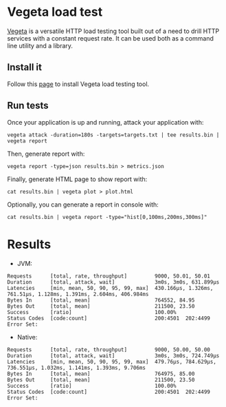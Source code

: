# Vegeta load test

[Vegeta](https://github.com/tsenart/vegeta) is a versatile HTTP load testing tool
built out of a need to drill HTTP services with a constant request rate. It can
be used both as a command line utility and a library.

## Install it

Follow this [page](https://github.com/tsenart/vegeta#install) to install Vegeta
load testing tool.

## Run tests

Once your application is up and running, attack your application with:
```
vegeta attack -duration=180s -targets=targets.txt | tee results.bin | vegeta report
```

Then, generate report with:
```
vegeta report -type=json results.bin > metrics.json
```

Finally, generate HTML page to show report with:
```
cat results.bin | vegeta plot > plot.html
```

Optionally, you can generate a report in console with:
```
cat results.bin | vegeta report -type="hist[0,100ms,200ms,300ms]"
```

# Results

* JVM:
```
Requests      [total, rate, throughput]         9000, 50.01, 50.01
Duration      [total, attack, wait]             3m0s, 3m0s, 631.899µs
Latencies     [min, mean, 50, 90, 95, 99, max]  430.166µs, 1.326ms, 761.51µs, 1.128ms, 1.391ms, 2.604ms, 406.984ms
Bytes In      [total, mean]                     764552, 84.95
Bytes Out     [total, mean]                     211500, 23.50
Success       [ratio]                           100.00%
Status Codes  [code:count]                      200:4501  202:4499  
Error Set:
```

* Native:
```
Requests      [total, rate, throughput]         9000, 50.00, 50.00
Duration      [total, attack, wait]             3m0s, 3m0s, 724.749µs
Latencies     [min, mean, 50, 90, 95, 99, max]  479.76µs, 784.629µs, 736.551µs, 1.032ms, 1.141ms, 1.393ms, 9.706ms
Bytes In      [total, mean]                     764975, 85.00
Bytes Out     [total, mean]                     211500, 23.50
Success       [ratio]                           100.00%
Status Codes  [code:count]                      200:4501  202:4499  
Error Set:
```
